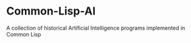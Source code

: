 # Common-Lisp-AI
A collection of historical Artificial Intelligence programs implemented in Common Lisp

